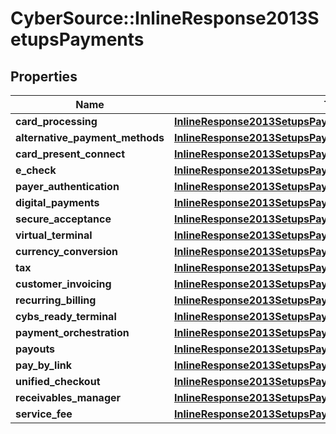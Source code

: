 # CyberSource::InlineResponse2013SetupsPayments

## Properties
Name | Type | Description | Notes
------------ | ------------- | ------------- | -------------
**card_processing** | [**InlineResponse2013SetupsPaymentsCardProcessing**](InlineResponse2013SetupsPaymentsCardProcessing.md) |  | [optional] 
**alternative_payment_methods** | [**InlineResponse2013SetupsPaymentsAlternativePaymentMethods**](InlineResponse2013SetupsPaymentsAlternativePaymentMethods.md) |  | [optional] 
**card_present_connect** | [**InlineResponse2013SetupsPaymentsCardProcessing**](InlineResponse2013SetupsPaymentsCardProcessing.md) |  | [optional] 
**e_check** | [**InlineResponse2013SetupsPaymentsCardProcessing**](InlineResponse2013SetupsPaymentsCardProcessing.md) |  | [optional] 
**payer_authentication** | [**InlineResponse2013SetupsPaymentsCardProcessing**](InlineResponse2013SetupsPaymentsCardProcessing.md) |  | [optional] 
**digital_payments** | [**InlineResponse2013SetupsPaymentsDigitalPayments**](InlineResponse2013SetupsPaymentsDigitalPayments.md) |  | [optional] 
**secure_acceptance** | [**InlineResponse2013SetupsPaymentsCardProcessing**](InlineResponse2013SetupsPaymentsCardProcessing.md) |  | [optional] 
**virtual_terminal** | [**InlineResponse2013SetupsPaymentsCardProcessing**](InlineResponse2013SetupsPaymentsCardProcessing.md) |  | [optional] 
**currency_conversion** | [**InlineResponse2013SetupsPaymentsCardProcessing**](InlineResponse2013SetupsPaymentsCardProcessing.md) |  | [optional] 
**tax** | [**InlineResponse2013SetupsPaymentsDigitalPayments**](InlineResponse2013SetupsPaymentsDigitalPayments.md) |  | [optional] 
**customer_invoicing** | [**InlineResponse2013SetupsPaymentsDigitalPayments**](InlineResponse2013SetupsPaymentsDigitalPayments.md) |  | [optional] 
**recurring_billing** | [**InlineResponse2013SetupsPaymentsCardProcessing**](InlineResponse2013SetupsPaymentsCardProcessing.md) |  | [optional] 
**cybs_ready_terminal** | [**InlineResponse2013SetupsPaymentsCardProcessing**](InlineResponse2013SetupsPaymentsCardProcessing.md) |  | [optional] 
**payment_orchestration** | [**InlineResponse2013SetupsPaymentsDigitalPayments**](InlineResponse2013SetupsPaymentsDigitalPayments.md) |  | [optional] 
**payouts** | [**InlineResponse2013SetupsPaymentsCardProcessing**](InlineResponse2013SetupsPaymentsCardProcessing.md) |  | [optional] 
**pay_by_link** | [**InlineResponse2013SetupsPaymentsDigitalPayments**](InlineResponse2013SetupsPaymentsDigitalPayments.md) |  | [optional] 
**unified_checkout** | [**InlineResponse2013SetupsPaymentsDigitalPayments**](InlineResponse2013SetupsPaymentsDigitalPayments.md) |  | [optional] 
**receivables_manager** | [**InlineResponse2013SetupsPaymentsDigitalPayments**](InlineResponse2013SetupsPaymentsDigitalPayments.md) |  | [optional] 
**service_fee** | [**InlineResponse2013SetupsPaymentsCardProcessing**](InlineResponse2013SetupsPaymentsCardProcessing.md) |  | [optional] 


